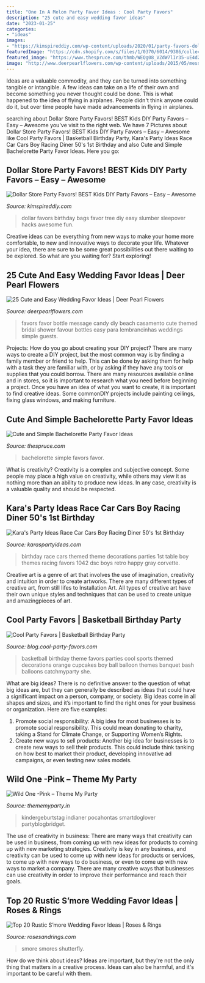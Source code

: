 ```yaml
---
title: "One In A Melon Party Favor Ideas : Cool Party Favors"
description: "25 cute and easy wedding favor ideas"
date: "2023-01-25"
categories:
- "ideas"
images:
- "https://kimspireddiy.com/wp-content/uploads/2020/01/party-favors-dollar-store-eyelashes-3.jpg"
featuredImage: "https://cdn.shopify.com/s/files/1/0370/6014/9386/collections/first_birthday_invite-girls_1200x1200.jpg?v=1594125744"
featured_image: "https://www.thespruce.com/thmb/WEQg08_VZdW7lIr35-uE4d2Scaw=/655x897/filters:fill(auto,1)/bachelorette-5-56b82aa75f9b5829f83daa8b.jpg"
image: "http://www.deerpearlflowers.com/wp-content/uploads/2015/05/message-in-a-bottle-party-favor-.jpg"
---
```



Ideas are a valuable commodity, and they can be turned into something tangible or intangible. A few ideas can take on a life of their own and become something you never thought could be done. This is what happened to the idea of flying in airplanes. People didn't think anyone could do it, but over time people have made advancements in flying in airplanes.

	

		
searching about Dollar Store Party Favors! BEST Kids DIY Party Favors – Easy – Awesome you've visit to the right web. We have 7 Pictures about Dollar Store Party Favors! BEST Kids DIY Party Favors – Easy – Awesome like Cool Party Favors | Basketball Birthday Party, Kara&#039;s Party Ideas Race Car Cars Boy Racing Diner 50&#039;s 1st Birthday and also Cute and Simple Bachelorette Party Favor Ideas. Here you go:
		
    
## Dollar Store Party Favors! BEST Kids DIY Party Favors – Easy – Awesome

<img loading=lazy src="https://kimspireddiy.com/wp-content/uploads/2020/01/party-favors-dollar-store-eyelashes-3.jpg" onerror="this.onerror=null;this.src='https://tse3.mm.bing.net/th?id=OIP.N3r7upjtuvAYXigMPwh0tAHaJ4&amp;pid=15.1';" alt="Dollar Store Party Favors! BEST Kids DIY Party Favors – Easy – Awesome">

_Source: kimspireddiy.com_

>dollar favors birthday bags favor tree diy easy slumber sleepover hacks awesome fun. 

	

Creative ideas can be everything from new ways to make your home more comfortable, to new and innovative ways to decorate your life. Whatever your idea, there are sure to be some great possibilities out there waiting to be explored. So what are you waiting for? Start exploring!

    
## 25 Cute And Easy Wedding Favor Ideas | Deer Pearl Flowers

<img loading=lazy src="http://www.deerpearlflowers.com/wp-content/uploads/2015/05/message-in-a-bottle-party-favor-.jpg" onerror="this.onerror=null;this.src='https://tse1.mm.bing.net/th?id=OIP.kyxS40ilngjicVP5L839hQHaLH&amp;pid=15.1';" alt="25 Cute and Easy Wedding Favor Ideas | Deer Pearl Flowers">

_Source: deerpearlflowers.com_

>favors favor bottle message candy diy beach casamento cute themed bridal shower favour bottles easy para lembrancinhas weddings simple guests. 

	

Projects: How do you go about creating your DIY project?
There are many ways to create a DIY project, but the most common way is by finding a family member or friend to help. This can be done by asking them for help with a task they are familiar with, or by asking if they have any tools or supplies that you could borrow. There are many resources available online and in stores, so it is important to research what you need before beginning a project. Once you have an idea of what you want to create, it is important to find creative ideas. Some commonDIY projects include painting ceilings, fixing glass windows, and making furniture.

    
## Cute And Simple Bachelorette Party Favor Ideas

<img loading=lazy src="https://www.thespruce.com/thmb/WEQg08_VZdW7lIr35-uE4d2Scaw=/655x897/filters:fill(auto,1)/bachelorette-5-56b82aa75f9b5829f83daa8b.jpg" onerror="this.onerror=null;this.src='https://tse2.mm.bing.net/th?id=OIP.bqeRvoJwBHQ0snyO-b5UigHaKJ&amp;pid=15.1';" alt="Cute and Simple Bachelorette Party Favor Ideas">

_Source: thespruce.com_

>bachelorette simple favors favor. 

	

What is creativity?
Creativity is a complex and subjective concept. Some people may place a high value on creativity, while others may view it as nothing more than an ability to produce new ideas. In any case, creativity is a valuable quality and should be respected.

    
## Kara&#039;s Party Ideas Race Car Cars Boy Racing Diner 50&#039;s 1st Birthday

<img loading=lazy src="https://www.karaspartyideas.com/wp-content/uploads/2012/12/DSC_1042_600x902.jpg" onerror="this.onerror=null;this.src='https://tse2.mm.bing.net/th?id=OIP.O-eC0V2RHWLRBIlXLGwi6AHaLI&amp;pid=15.1';" alt="Kara&#039;s Party Ideas Race Car Cars Boy Racing Diner 50&#039;s 1st Birthday">

_Source: karaspartyideas.com_

>birthday race cars themed theme decorations parties 1st table boy themes racing favors 1042 dsc boys retro happy gray corvette. 

	

Creative art is a genre of art that involves the use of imagination, creativity and intuition in order to create artworks. There are many different types of creative art, from still lifes to Installation Art. All types of creative art have their own unique styles and techniques that can be used to create unique and amazingpieces of art.

    
## Cool Party Favors | Basketball Birthday Party

<img loading=lazy src="http://blog.cool-party-favors.com/wp-content/uploads/2012/09/Basketball-Theme-Party.jpg" onerror="this.onerror=null;this.src='https://tse2.mm.bing.net/th?id=OIP.jsaW1ZJOSMr9HZROugJRhwHaLG&amp;pid=15.1';" alt="Cool Party Favors | Basketball Birthday Party">

_Source: blog.cool-party-favors.com_

>basketball birthday theme favors parties cool sports themed decorations orange cupcakes boy ball balloon themes banquet bash balloons catchmyparty she. 

	

What are big ideas?
There is no definitive answer to the question of what big ideas are, but they can generally be described as ideas that could have a significant impact on a person, company, or society. Big ideas come in all shapes and sizes, and it’s important to find the right ones for your business or organization. Here are five examples: 
1. Promote social responsibility: A big idea for most businesses is to promote social responsibility. This could mean donating to charity, taking a Stand for Climate Change, or Supporting Women’s Rights. 
2. Create new ways to sell products: Another big idea for businesses is to create new ways to sell their products. This could include think tanking on how best to market their product, developing innovative ad campaigns, or even testing new sales models. 

    
## Wild One -Pink – Theme My Party

<img loading=lazy src="https://cdn.shopify.com/s/files/1/0370/6014/9386/collections/first_birthday_invite-girls_1200x1200.jpg?v=1594125744" onerror="this.onerror=null;this.src='https://tse3.mm.bing.net/th?id=OIP.yupnm0IkHi2yTmxYyOkIFwHaHa&amp;pid=15.1';" alt="Wild One -Pink – Theme My Party">

_Source: thememyparty.in_

>kindergeburtstag indianer pocahontas smartdoglover partyblogbridget. 

	

The use of creativity in business: There are many ways that creativity can be used in business, from coming up with new ideas for products to coming up with new marketing strategies.
Creativity is key in any business, and creativity can be used to come up with new ideas for products or services, to come up with new ways to do business, or even to come up with new ways to market a company. There are many creative ways that businesses can use creativity in order to improve their performance and reach their goals.

    
## Top 20 Rustic S’more Wedding Favor Ideas | Roses &amp; Rings

<img loading=lazy src="http://www.rosesandrings.com/wp-content/uploads/2018/01/smores-wedding-favor.jpg" onerror="this.onerror=null;this.src='https://tse1.mm.bing.net/th?id=OIP.DxUxdwE_-tG-L3B2BUZWGQHaLH&amp;pid=15.1';" alt="Top 20 Rustic S’more Wedding Favor Ideas | Roses &amp; Rings">

_Source: rosesandrings.com_

>smore smores shutterfly. 

	

How do we think about ideas?
Ideas are important, but they're not the only thing that matters in a creative process. Ideas can also be harmful, and it's important to be careful with them.

